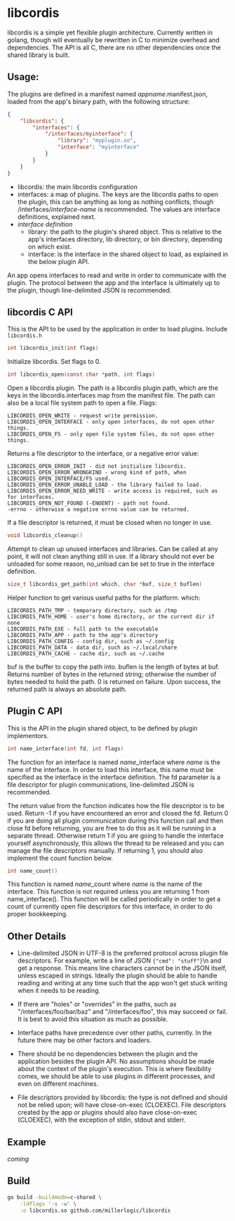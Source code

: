 # libcordis
libcordis is a simple yet flexible plugin architecture.
Currently written in golang, though will eventually be rewritten in C to minimize overhead and dependencies.
The API is all C, there are no other dependencies once the shared library is built.

## Usage:

The plugins are defined in a manifest named *appname*.manifest.json, loaded from the app's binary path, with the following structure:

```json
{
    "libcordis": {
        "interfaces": {
            "/interfaces/myinterface": {
                "library": "myplugin.so",
                "interface": "myinterface"
            }
        }
    }
}
```

* libcordis: the main libcordis configuration
* interfaces: a map of plugins. The keys are the libcordis paths to open the plugin, this can be anything as long as nothing conflicts, though /interfaces/*interface-name* is recommended. The values are interface definitions, explained next.
* *interface definition*
  * library: the path to the plugin's shared object. This is relative to the app's interfaces directory, lib directory, or bin directory, depending on which exist.
  * interface: is the interface in the shared object to load, as explained in the below plugin API.

An app opens interfaces to read and write in order to communicate with the plugin.
The protocol between the app and the interface is ultimately up to the plugin, though line-delimited JSON is recommended.

## libcordis C API

This is the API to be used by the application in order to load plugins. Include ```libcordis.h```

```c
int libcordis_init(int flags)
```
Initialize libcordis. Set flags to 0.

```c
int libcordis_open(const char *path, int flags)
```
Open a libcordis plugin. The path is a libcordis plugin path, which are the keys in the libcordis.interfaces map from the manifest file. The path can also be a local file system path to open a file.
Flags:
```
LIBCORDIS_OPEN_WRITE - request write permission.
LIBCORDIS_OPEN_INTERFACE - only open interfaces, do not open other things.
LIBCORDIS_OPEN_FS - only open file system files, do not open other things.
```
Returns a file descriptor to the interface, or a negative error value:
```
LIBCORDIS_OPEN_ERROR_INIT - did not initialize libcordis.
LIBCORDIS_OPEN_ERROR_WRONGKIND - wrong kind of path, when LIBCORDIS_OPEN_INTERFACE/FS used.
LIBCORDIS_OPEN_ERROR_UNABLE_LOAD - the library failed to load.
LIBCORDIS_OPEN_ERROR_NEED_WRITE - write access is required, such as for interfaces.
LIBCORDIS_OPEN_NOT_FOUND (-ENOENT) - path not found.
-errno - otherwise a negative errno value can be returned.
```
If a file descriptor is returned, it must be closed when no longer in use.

```c
void libcordis_cleanup()
```
Attempt to clean up unused interfaces and libraries. Can be called at any point, it will not clean anything still in use.
If a library should not ever be unloaded for some reason, no_unload can be set to true in the interface definition.

```c
size_t libcordis_get_path(int which, char *buf, size_t buflen)
```
Helper function to get various useful paths for the platform.
which:
```
LIBCORDIS_PATH_TMP - temporary directory, such as /tmp
LIBCORDIS_PATH_HOME - user's home directory, or the current dir if none
LIBCORDIS_PATH_EXE - full path to the executable
LIBCORDIS_PATH_APP - path to the app's directory
LIBCORDIS_PATH_CONFIG - config dir, such as ~/.config
LIBCORDIS_PATH_DATA - data dir, such as ~/.local/share
LIBCORDIS_PATH_CACHE - cache dir, such as ~/.cache
```
buf is the buffer to copy the path into.
buflen is the length of bytes at buf.
Returns number of bytes in the returned string; otherwise the number of bytes needed to hold the path. 0 is returned on failure.
Upon success, the returned path is always an absolute path.

## Plugin C API

This is the API in the plugin shared object, to be defined by plugin implementors.

```c
int name_interface(int fd, int flags)
```
The function for an interface is named *name*_interface where *name* is the name of the interface. In order to load this interface, this name must be specified as the interface in the interface definition.
The fd parameter is a file descriptor for plugin communications, line-delimited JSON is recommended.

The return value from the function indicates how the file descriptor is to be used. Return -1 if you have encountered an error and closed the fd. Return 0 if you are doing all plugin communication during this function call and then close fd before returning, you are free to do this as it will be running in a separate thread. Otherwise return 1 if you are going to handle the interface yourself asynchronously, this allows the thread to be released and you can manage the file descriptors manually. If returning 1, you should also implement the count function below.

```c
int name_count()
```
This function is named *name*_count where *name* is the name of the interface. This function is not required unless you are returning 1 from name_interface().
This function will be called periodically in order to get a count of currently open file descriptors for this interface, in order to do proper bookkeeping.

## Other Details

* Line-delimited JSON in UTF-8 is the preferred protocol across plugin file descriptors. For example, write a line of JSON ```{"cmd": "stuff"}```\n and get a response. This means line characters cannot be in the JSON itself, unless escaped in strings. Ideally the plugin should be able to handle reading and writing at any time such that the app won't get stuck writing when it needs to be reading.

* If there are "holes" or "overrides" in the paths, such as "/interfaces/foo/bar/baz" and "/interfaces/foo", this may succeed or fail. It is best to avoid this situation as much as possible.

* Interface paths have precedence over other paths, currently. In the future there may be other factors and loaders.

* There should be no dependencies between the plugin and the application besides the plugin API. No assumptions should be made about the context of the plugin's execution. This is where flexibility comes, we should be able to use plugins in different processes, and even on different machines.

* File descriptors provided by libcordis: the type is not defined and should not be relied upon; will have close-on-exec (CLOEXEC). File descriptors created by the app or plugins should also have close-on-exec (CLOEXEC), with the exception of stdin, stdout and stderr.

## Example

*coming*

## Build

```sh
go build -buildmode=c-shared \
    -ldflags '-s -w' \
    -o libcordis.so github.com/millerlogic/libcordis
```
